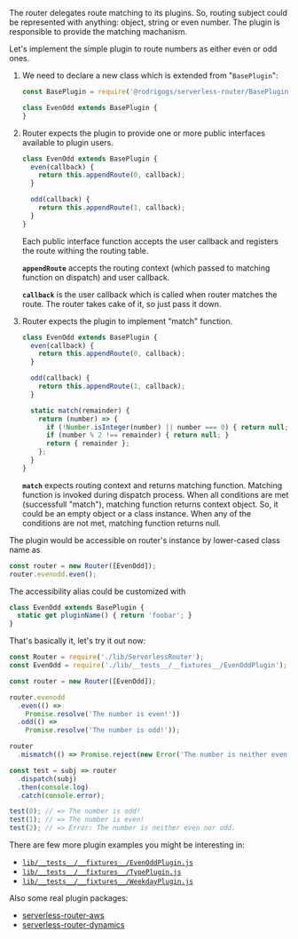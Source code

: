 The router delegates route matching to its plugins. So, routing subject could be represented with anything: object, string or even number. The plugin is responsible to provide the matching machanism.

Let's implement the simple plugin to route numbers as either even or odd ones.

1. We need to declare a new class which is extended from "`BasePlugin`":

    ```javascript
    const BasePlugin = require('@rodrigogs/serverless-router/BasePlugin');

    class EvenOdd extends BasePlugin {
    }
    ```

2. Router expects the plugin to provide one or more public interfaces available to plugin users.

    ```javascript
    class EvenOdd extends BasePlugin {
      even(callback) {
        return this.appendRoute(0, callback);
      }

      odd(callback) {
        return this.appendRoute(1, callback);
      }
    }
    ```

    Each public interface function accepts the user callback and registers the route withing the routing table.

    **`appendRoute`** accepts the routing context (which passed to matching function on dispatch) and user callback.

    **`callback`** is the user callback which is called when router matches the route. The router takes cake of it, so just pass it down.

3. Router expects the plugin to implement "match" function.

    ```javascript
    class EvenOdd extends BasePlugin {
      even(callback) {
        return this.appendRoute(0, callback);
      }

      odd(callback) {
        return this.appendRoute(1, callback);
      }

      static match(remainder) {
        return (number) => {
          if (!Number.isInteger(number) || number === 0) { return null; }
          if (number % 2 !== remainder) { return null; }
          return { remainder };
        };
      }
    }
    ```

    **`match`** expects routing context and returns matching function. Matching function is invoked during dispatch process.
    When all conditions are met (successfull "match"), matching function returns context object. So, it could be an empty object or a class instance.
    When any of the conditions are not met, matching function returns null.

The plugin would be accessible on router's instance by lower-cased class name as

  ```javascript
  const router = new Router([EvenOdd]);
  router.evenodd.even();
  ```

The accessibility alias could be customized with

  ```javascript
  class EvenOdd extends BasePlugin {
    static get pluginName() { return 'foobar'; }
  }
  ```

That's basically it, let's try it out now:

  ```javascript
  const Router = require('./lib/ServerlessRouter');
  const EvenOdd = require('./lib/__tests__/__fixtures__/EvenOddPlugin');

  const router = new Router([EvenOdd]);

  router.evenodd
    .even(() =>
      Promise.resolve('The number is even!'))
    .odd(() =>
      Promise.resolve('The number is odd!'));

  router
    .mismatch(() => Promise.reject(new Error('The number is neither even nor odd.')));

  const test = subj => router
    .dispatch(subj)
    .then(console.log)
    .catch(console.error);

  test(0); // => The number is odd!
  test(1); // => The number is even!
  test(2); // => Error: The number is neither even nor odd.
  ```

There are few more plugin examples you might be interesting in:
  * [`lib/__tests__/__fixtures__/EvenOddPlugin.js`](../lib/__tests__/__fixtures__/EvenOddPlugin.js)
  * [`lib/__tests__/__fixtures__/TypePlugin.js`](../lib/__tests__/__fixtures__/TypePlugin.js)
  * [`lib/__tests__/__fixtures__/WeekdayPlugin.js`](../lib/__tests__/__fixtures__/WeekdayPlugin.js)

Also some real plugin packages:
  * [serverless-router-aws](https://github.com/rodrigogs/serverless-router-aws)
  * [serverless-router-dynamics](https://github.com/rodrigogs/serverless-router-dynamics)
